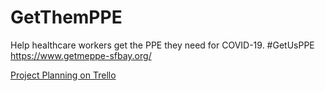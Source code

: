 # GetThemPPE
Help healthcare workers get the PPE they need for COVID-19. #GetUsPPE
https://www.getmeppe-sfbay.org/


[Project Planning on Trello](https://trello.com/b/oW1EvNbO/ppe-distributor)

